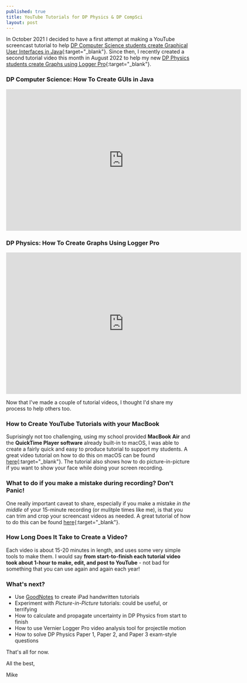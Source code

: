 ```yaml
---
published: true
title: YouTube Tutorials for DP Physics & DP CompSci
layout: post
---
```

In October 2021 I decided to have a first attempt at making a YouTube screencast tutorial to help [DP Computer Science students create Graphical User Interfaces in Java](https://youtu.be/tQPgqTJ87Kc){:target="_blank"}. Since then, I recently created a second tutorial video this month in August 2022 to help my new [DP Physics students create Graphs using Logger Pro](https://youtu.be/PINQP8pR2lo){:target="_blank"}.

### DP Computer Science: How To Create GUIs in Java
<iframe width="640" height="385"
src="https://www.youtube.com/embed/tQPgqTJ87Kc"
frameborder="0" 
allow="accelerometer; autoplay; encrypted-media; gyroscope; picture-in-picture" 
allowfullscreen></iframe>

### DP Physics: How To Create Graphs Using Logger Pro
<iframe width="640" height="385"
src="https://www.youtube.com/embed/PINQP8pR2lo"
frameborder="0" 
allow="accelerometer; autoplay; encrypted-media; gyroscope; picture-in-picture" 
allowfullscreen></iframe>

Now that I've made a couple of tutorial videos, I thought I'd share my process to help others too.

### How to Create YouTube Tutorials with your MacBook
Suprisingly not too challenging, using my school provided **MacBook Air** and the **QuickTime Player software** already built-in to macOS, I was able to create a fairly quick and easy to produce tutorial to support my students. A great video tutorial on how to do this on macOS can be found [here](https://www.youtube.com/watch?v=mLyPrblmPp4){:target="_blank"}. The tutorial also shows how to do picture-in-picture if you want to show your face while doing your screen recording.

### What to do if you make a mistake during recording? Don't Panic!
One really important caveat to share, especially if you make a mistake *in the middle* of your 15-minute recording (or mulitple times like me), is that you can trim and crop your screencast videos as needed. A great tutorial of how to do this can be found [here](https://www.youtube.com/watch?v=82CiWXI4rlQ){:target="_blank"}.

### How Long Does It Take to Create a Video?
Each video is about 15-20 minutes in length, and uses some very simple tools to make them. I would say **from start-to-finish each tutorial video took about 1-hour to make, edit, and post to YouTube** - not bad for something that you can use again and again each year!

### What's next?
- Use [GoodNotes](https://www.goodnotes.com/) to create iPad handwritten tutorials
- Experiment with *Picture-in-Picture* tutorials: could be useful, or terrifying
- How to calculate and propagate uncertainty in DP Physics from start to finish
- How to use Vernier Logger Pro video analysis tool for projectile motion
- How to solve DP Physics Paper 1, Paper 2, and Paper 3 exam-style questions

That's all for now.

All the best,

Mike
